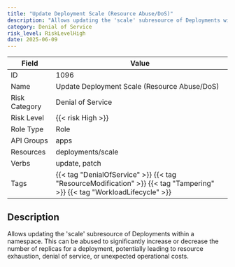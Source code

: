 ```yaml
---
title: "Update Deployment Scale (Resource Abuse/DoS)"
description: "Allows updating the 'scale' subresource of Deployments within a namespace. This can be abused to significantly increase or decrease the number of replicas for a deployment, potentially leading to resource exhaustion, denial of service, or unexpected operational costs."
category: Denial of Service
risk_level: RiskLevelHigh
date: 2025-06-09
---
```


| Field         | Value                                                                                                                    |
| ------------- | ------------------------------------------------------------------------------------------------------------------------ |
| ID            | 1096                                                                                                                     |
| Name          | Update Deployment Scale (Resource Abuse/DoS)                                                                             |
| Risk Category | Denial of Service                                                                                                        |
| Risk Level    | {{< risk High >}}                                                                                                        |
| Role Type     | Role                                                                                                                     |
| API Groups    | apps                                                                                                                     |
| Resources     | deployments/scale                                                                                                        |
| Verbs         | update, patch                                                                                                            |
| Tags          | {{< tag "DenialOfService" >}} {{< tag "ResourceModification" >}} {{< tag "Tampering" >}} {{< tag "WorkloadLifecycle" >}} |

## Description

Allows updating the 'scale' subresource of Deployments within a namespace. This can be abused to significantly increase or decrease the number of replicas for a deployment, potentially leading to resource exhaustion, denial of service, or unexpected operational costs.

